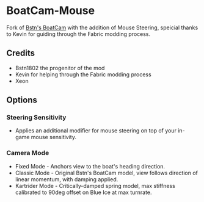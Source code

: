 # BoatCam-Mouse

Fork of [Bstn's BoatCam](https://github.com/Bstn1802/BoatCam) with the addition of Mouse Steering, speicial thanks to Kevin for guiding through the Fabric modding process.

## Credits
- Bstn1802 the progenitor of the mod
- Kevin for helping through the Fabric modding process
- Xeon

## Options
### Steering Sensitivity
* Applies an additional modifier for mouse steering on top of your in-game mouse sensitivity.

### Camera Mode
* Fixed Mode - Anchors view to the boat's heading direction.
* Classic Mode - Original Bstn's BoatCam model, view follows direction of linear momentum, with damping applied.
* Kartrider Mode - Critically-damped spring model, max stiffness calibrated to 90deg offset on Blue Ice at max turnrate.
